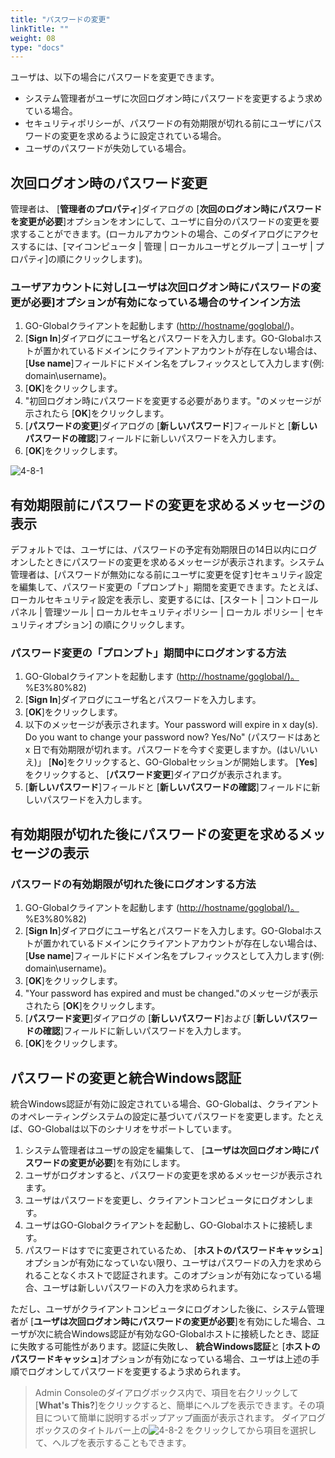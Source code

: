 ```yaml
---
title: "パスワードの変更"
linkTitle: ""
weight: 08
type: "docs"
---
```


ユーザは、以下の場合にパスワードを変更できます。

* システム管理者がユーザに次回ログオン時にパスワードを変更するよう求めている場合。
* セキュリティポリシーが、パスワードの有効期限が切れる前にユーザにパスワードの変更を求めるように設定されている場合。
* ユーザのパスワードが失効している場合。

## 次回ログオン時のパスワード変更

管理者は、 [**管理者のプロパティ**]ダイアログの [**次回のログオン時にパスワードを変更が必要**]オプションをオンにして、ユーザに自分のパスワードの変更を要求することができます。(ローカルアカウントの場合、このダイアログにアクセスするには、[マイコンピュータ | 管理 | ローカルユーザとグループ | ユーザ | プロパティ]の順にクリックします)。

### ユーザアカウントに対し[ユーザは次回ログオン時にパスワードの変更が必要]オプションが有効になっている場合のサインイン方法

1. GO-Globalクライアントを起動します ([http://hostname/goglobal/](http://server/logon.html))。
2. [**Sign In**]ダイアログにユーザ名とパスワードを入力します。GO-Globalホストが置かれているドメインにクライアントアカウントが存在しない場合は、 [**Use name**]フィールドにドメイン名をプレフィックスとして入力します(例: domain\username)。
3. [**OK**]をクリックします。
4. "初回ログオン時にパスワードを変更する必要があります。"のメッセージが示されたら [**OK**]をクリックします。
5. [**パスワードの変更**]ダイアログの [**新しいパスワード**]フィールドと [**新しいパスワードの確認**]フィールドに新しいパスワードを入力します。
6. [**OK**]をクリックします。

![4-8-1](/img/4-8-1.png) 

## 有効期限前にパスワードの変更を求めるメッセージの表示

デフォルトでは、ユーザには、パスワードの予定有効期限日の14日以内にログオンしたときにパスワードの変更を求めるメッセージが表示されます。システム管理者は、[パスワードが無効になる前にユーザに変更を促す]セキュリティ設定を編集して、パスワード変更の「プロンプト」期間を変更できます。たとえば、ローカルセキュリティ設定を表示し、変更するには、[スタート | コントロールパネル | 管理ツール | ローカルセキュリティポリシー | ローカル ポリシー | セキュリティオプション] の順にクリックします。

### パスワード変更の「プロンプト」期間中にログオンする方法

1. GO-Globalクライアントを起動します ([http://hostname/goglobal/)。](http://hostname/goglobal/)%E3%80%82)​
2. [**Sign In**]ダイアログにユーザ名とパスワードを入力します。
3. [**OK**]をクリックします。
4. 以下のメッセージが表示されます。Your password will expire in x day(s). Do you want to change your password now? Yes/No" (パスワードはあと x 日で有効期限が切れます。パスワードを今すぐ変更しますか。(はい/いいえ)」 [**No**]をクリックすると、GO-Globalセッションが開始します。 [**Yes**]をクリックすると、 [**パスワード変更**]ダイアログが表示されます。
5. [**新しいパスワード**]フィールドと [**新しいパスワードの確認**]フィールドに新しいパスワードを入力します。

## 有効期限が切れた後にパスワードの変更を求めるメッセージの表示

### パスワードの有効期限が切れた後にログオンする方法

1. GO-Globalクライアントを起動します ([http://hostname/goglobal/)。](http://hostname/goglobal/)%E3%80%82)​
2. [**Sign In**]ダイアログにユーザ名とパスワードを入力します。GO-Globalホストが置かれているドメインにクライアントアカウントが存在しない場合は、 [**Use name**]フィールドにドメイン名をプレフィックスとして入力します(例: domain\username)。
3. [**OK**]をクリックします。
4. "Your password has expired and must be changed."のメッセージが表示されたら [**OK**]をクリックします。
5. [**パスワード変更**]ダイアログの [**新しいパスワード**]および [**新しいパスワードの確認**]フィールドに新しいパスワードを入力します。
6. [**OK**]をクリックします。

## パスワードの変更と統合Windows認証

統合Windows認証が有効に設定されている場合、GO-Globalは、クライアントのオペレーティングシステムの設定に基づいてパスワードを変更します。たとえば、GO-Globalは以下のシナリオをサポートしています。

1. システム管理者はユーザの設定を編集して、 [**ユーザは次回ログオン時にパスワードの変更が必要**]を有効にします。
2. ユーザがログオンすると、パスワードの変更を求めるメッセージが表示されます。
3. ユーザはパスワードを変更し、クライアントコンピュータにログオンします。
4. ユーザはGO-Globalクライアントを起動し、GO-Globalホストに接続します。
5. パスワードはすでに変更されているため、 [**ホストのパスワードキャッシュ**]オプションが有効になっていない限り、ユーザはパスワードの入力を求められることなくホストで認証されます。このオプションが有効になっている場合、ユーザは新しいパスワードの入力を求められます。

ただし、ユーザがクライアントコンピュータにログオンした後に、システム管理者が [**ユーザは次回ログオン時にパスワードの変更が必要**]を有効にした場合、ユーザが次に統合Windows認証が有効なGO-Globalホストに接続したとき、認証に失敗する可能性があります。認証に失敗し、 **統合Windows認証**と [**ホストのパスワードキャッシュ**]オプションが有効になっている場合、ユーザは上述の手順でログオンしてパスワードを変更するよう求められます。

>Admin Consoleのダイアログボックス内で、項目を右クリックして [**What's This?**]をクリックすると、簡単にヘルプを表示できます。その項目について簡単に説明するポップアップ画面が表示されます。 ダイアログボックスのタイトルバー上の![4-8-2](/img/4-8-2.png) をクリックしてから項目を選択して、ヘルプを表示することもできます。